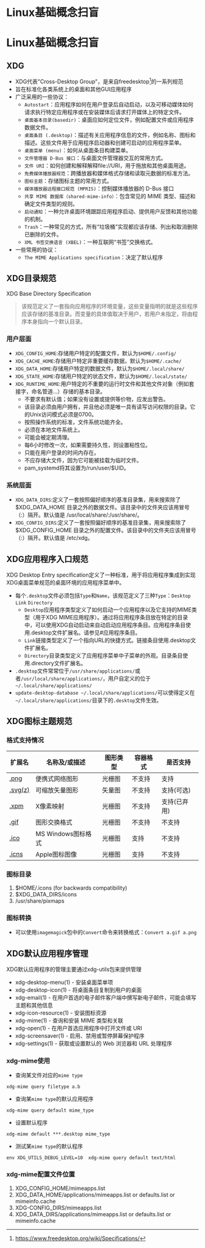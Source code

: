 # Linux基础概念扫盲

# Linux基础概念扫盲
## XDG
* XDG代表"Cross-Desktop Group"，是来自freedesktop[^1]的一系列规范
* 旨在标准化各类系统上的桌面和其他GUI应用程序
* 广泛采用的一些协议：
    * `Autostart`：应用程序如何在用户登录后自动启动，以及可移动媒体如何请求执行特定应用程序或在安装媒体后请求打开媒体上的特定文件。
    * `桌面基本目录(basedir)`：桌面应如何定位文件，例如配置文件或应用程序数据文件。
    * `桌面条目 (.desktop)`：描述有关应用程序信息的文件，例如名称、图标和描述。这些文件用于应用程序启动器和创建可启动的应用程序菜单。
    * `桌面菜单 (menu)`：如何从桌面条目构建菜单。
    * `文件管理器 D-Bus 接口`：与桌面文件管理器交互的常用方式。
    * `文件 URI`：如何创建和解释解释file://URI，用于拖放和其​​他桌面用途。
    * `免费媒体播放器规范`：跨播放器和媒体格式存储和读取元数据的标准方法。
    * `图标主题`：存储图标主题的常用方式。
    * `媒体播放器远程接口规范 (MPRIS)`：控制媒体播放器的 D-Bus 接口
    * `共享 MIME 数据库（shared-mime-info）`：包含常见的 MIME 类型、描述和确定文件类型的规则。
    * `启动通知`：一种允许桌面环境跟踪应用程序启动、提供用户反馈和其他功能的机制。
    * `Trash`：一种常见的方式，所有“垃圾桶”实现都应该存储、列出和取消删除已删除的文件。
    * `XML 书签交换语言 (XBEL)`：一种互联网“书签”交换格式。 
* 一些常用的协议：
    * `The MIME Applications specification`：决定了默认程序 
## XDG目录规范
XDG Base Directory Specification
> 该规范定义了一套指向应用程序的环境变量，这些变量指明的就是这些程序应该存储的基准目录。而变量的具体值取决于用户，若用户未指定，将由程序本身指向一个默认目录。
### 用户层面
* `XDG_CONFIG_HOME`:存储用户特定的配置文件，默认为`$HOME/.config/`
* `XDG_CACHE_HOME`:存储用户特定非重要缓存数据，默认为`$HOME/.cache/`
* `XDG_DATA_HOME`:存储用户特定的数据文件，默认为`$HOME/.local/share/`
* `XDG_STATE_HOME`:存储用户特定的状态文件，默认为`$HOME/.local/state/`
* `XDG_RUNTIME_HOME`:用户特定的不重要的运行时文件和其他文件对象（例如套接字，命名管道…）存储的基本目录。
    * 不要求有默认值；如果没有设置或提供等价物，应发出警告。
    * 该目录必须由用户拥有，并且他必须是唯一具有读写访问权限的目录。它的Unix访问模式必须是0700。
    * 按照操作系统的标准，文件系统功能齐全。
    * 必须在本地文件系统上。
    * 可能会被定期清理。
    * 每6小时修改一次，如果需要持久性，则设置粘性位。
    * 只能在用户登录的时间内存在。
    * 不应存储大文件，因为它可能被挂载为临时文件。
    * pam_systemd将其设置为/run/user/$UID。
### 系统层面
* `XDG_DATA_DIRS`:定义了一套按照偏好顺序的基准目录集，用来搜索除了 $XDG_DATA_HOME 目录之外的数据文件。该目录中的文件夹应该用冒号（:）隔开。默认值是 /usr/local/share/:/usr/share/。
* `XDG_CONFIG_DIRS`:定义了一套按照偏好顺序的基准目录集，用来搜索除了 $XDG_CONFIG_HOME 目录之外的配置文件。该目录中的文件夹应该用冒号（:）隔开。默认值是 /etc/xdg。

## XDG应用程序入口规范
XDG Desktop Entry specification定义了一种标准，用于将应用程序集成到实现XDG桌面菜单规范的桌面环境的应用程序菜单中。
* 每个`.desktop`文件必须包括`Type`和`Name`，该规范定义了三种`Type`：`Desktop` `Link` `Directory`
    * `Desktop`应用程序类型定义了如何启动一个应用程序以及它支持的MIME类型（用于XDG MIME应用程序）。通过将应用程序条目放在特定的目录中，可以使用XDG自动启动来自动启动应用程序条目。应用程序条目使用.desktop文件扩展名。请参见#应用程序条目。
    * `Link`链接类型定义了一个指向URL的快捷方式。链接条目使用.desktop文件扩展名。
    * `Directory`目录类型定义了应用程序菜单中子菜单的外观。目录条目使用.directory文件扩展名。
* `.desktop`文件常常位于`/usr/share/applications/`或者`/usr/local/share/applications/`，用户自定义的位于`~/.local/share/applications/`
* `update-desktop-database ~/.local/share/applications/`可以使得定义在`~/.local/share/applications/`目录下的`.desktop`文件生效。

## XDG图标主题规范
### 格式支持情况
| 扩展名 | 名称及/或描述 | 图形类型 | 容器格式 | 是否支持 |
|-------|-------------|---------|--------|---------|
| [.png](https://en.wikipedia.org/wiki/Portable_Network_Graphics) | 便携式网络图形 | 光栅图 | 不支持 | 支持 |
| [.svg(z)](https://en.wikipedia.org/wiki/Scalable_Vector_Graphics) | 可缩放矢量图形 | 矢量图 | 不支持 | 支持(可选) |
| [.xpm](https://en.wikipedia.org/wiki/X_PixMap) | X像素映射 | 光栅图 | 不支持 | 支持(已弃用) |
| [.gif](https://en.wikipedia.org/wiki/Graphics_Interchange_Format) | 图形交换格式 | 光栅图 | 不支持 | 不支持 |
| [.ico](https://en.wikipedia.org/wiki/ICO_(icon_image_file_format)) | MS Windows图标格式 | 光栅图 | 支持 | 不支持 |
| [.icns](https://en.wikipedia.org/wiki/Apple_Icon_Image) | Apple图标图像 | 光栅图 | 支持 | 不支持 |
### 图标目录
1. $HOME/.icons (for backwards compatibility)
2. $XDG_DATA_DIRS/icons
3. /usr/share/pixmaps 
### 图标转换
* 可以使用`imagemagick`包中的`Convert`命令来转换格式：`Convert a.gif a.png`

## XDG默认应用程序管理
XDG默认应用程序的管理主要通过xdg-utils包来提供管理
* xdg-desktop-menu(1) - 安装桌面菜单项
* xdg-desktop-icon(1) - 将桌面条目复制到用户的桌面
* xdg-email(1) - 在用户首选的电子邮件客户端中撰写新电子邮件，可能会填写主题和其他信息
* xdg-icon-resource(1) - 安装图标资源
* xdg-mime(1) - 查询和安装 MIME 类型和关联
* xdg-open(1) - 在用户首选应用程序中打开文件或 URI
* xdg-screensaver(1) - 启用、禁用或暂停屏幕保护程序
* xdg-settings(1) - 获取或设置默认的 Web 浏览器和 URL 处理程序
### xdg-mime使用
* 查询某文件对应的`mime type`
```
xdg-mime query filetype a.b
```
* 查询某`mime type`的默认应用程序
```
xdg-mime query default mime_type
```
* 设置默认程序 
```
xdg-mime default ***.desktop mime_type
```
* 测试某`mime type`的默认程序
```
env XDG_UTILS_DEBUG_LEVEL=10  xdg-mime query default text/html
```
### xdg-mime配置文件位置
1. XDG_CONFIG_HOME/mimeapps.list
2. XDG_DATA_HOME/applications/mimeapps.list or defaults.list or mimeinfo.cache
3. XDG-CONFIG_DIRS/mimeapps.list
4. XDG_DATA_DIRS/applications/mimeapps.list or defaults.list or mimeinfo.cache
[^1]:https://www.freedesktop.org/wiki/Specifications/

